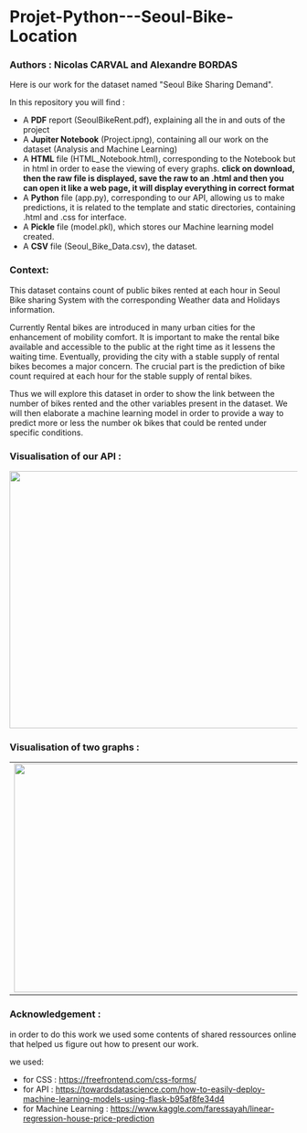 # Projet-Python---Seoul-Bike-Location
### Authors : **Nicolas CARVAL** and **Alexandre BORDAS**

Here is our work for the dataset named "Seoul Bike Sharing Demand".

In this repository you will find :

- A **PDF** report (SeoulBikeRent.pdf), explaining all the in and outs of the project
- A **Jupiter Notebook** (Project.ipng), containing all our work on the dataset (Analysis and Machine Learning)
- A **HTML** file (HTML_Notebook.html), corresponding to the Notebook but in html in order to ease the viewing of every graphs. **click on download, then the raw file is displayed, save the raw to an .html and then you can open it like a web page, it will display everything in correct format**
- A **Python** file (app.py), corresponding to our API, allowing us to make predictions, it is related to the template and static directories, containing .html and .css for interface.
- A **Pickle** file (model.pkl), which stores our Machine learning model created.
- A **CSV** file (Seoul_Bike_Data.csv), the dataset.

### Context:
This dataset contains count of public bikes rented at each hour in Seoul Bike sharing System with the corresponding Weather data and Holidays information.

Currently Rental bikes are introduced in many urban cities for the enhancement of mobility comfort. It is important to make the rental bike available and accessible to the public at the right time as it lessens the waiting time. Eventually, providing the city with a stable supply of rental bikes becomes a major concern. The crucial part is the prediction of bike count required at each hour for the stable supply of rental bikes.

Thus we will explore this dataset in order to show the link between the number of bikes rented and the other variables present in the dataset. We will then elaborate a machine learning model in order to provide a way to predict more or less the number ok bikes that could be rented under specific conditions.

### Visualisation of our API :

<img src="https://user-images.githubusercontent.com/84092005/147832957-acc81343-9227-427a-9971-14f960158343.png" width="600" height="450">

###  Visualisation of two graphs :

<table>
  <tr>
    <td>
      <img src="https://user-images.githubusercontent.com/84092005/147833281-6052e5ff-8161-4a68-9731-b35c5ee60e70.png" width="550" height="400">
    </td>
    <td>
      <img src="https://user-images.githubusercontent.com/84092005/147833073-e362f2be-3db7-41f8-aa05-6529aa169607.png" width="550" height="400">
    </td>
  </tr>
</table>

### Acknowledgement : 
in order to do this work we used some contents of shared ressources online that helped us figure out how to present our work.

we used:
- for CSS :  https://freefrontend.com/css-forms/
- for API : https://towardsdatascience.com/how-to-easily-deploy-machine-learning-models-using-flask-b95af8fe34d4
- for Machine Learning : https://www.kaggle.com/faressayah/linear-regression-house-price-prediction
